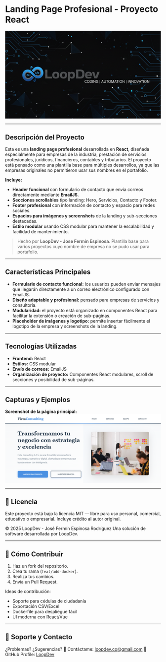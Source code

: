 # Landing Page Profesional - Proyecto React

![Logo Placeholder](./public/assets/logo.png)

---

## Descripción del Proyecto

Esta es una **landing page profesional** desarrollada en **React**, diseñada especialmente para empresas de la industria, prestación de servicios profesionales, jurídicos, financieros, contables y tributarios. El proyecto está pensado como una plantilla base para múltiples desarrollos, ya que las empresas originales no permitieron usar sus nombres en el portafolio.

**Incluye:**
- **Header funcional** con formulario de contacto que envía correos directamente mediante **EmailJS**.
- **Secciones scrollables** tipo landing: Hero, Servicios, Contacto y Footer.
- **Footer profesional** con información de contacto y espacio para redes sociales.
- **Espacios para imágenes y screenshots** de la landing y sub-secciones destacadas.
- **Estilo modular** usando CSS modular para mantener la escalabilidad y facilidad de mantenimiento.

> Hecho por **LoopDev - Jose Fermin Espinosa**. Plantilla base para varios proyectos cuyo nombre de empresa no se pudo usar para portafolio.

---

## Características Principales

- **Formulario de contacto funcional:** los usuarios pueden enviar mensajes que llegarán directamente a un correo electrónico configurado con EmailJS.
- **Diseño adaptable y profesional:** pensado para empresas de servicios y consultoría.
- **Modularidad:** el proyecto está organizado en componentes React para facilitar la extensión o creación de sub-páginas.
- **Placeholder de imágenes y logotipo:** permite insertar fácilmente el logotipo de la empresa y screenshots de la landing.

---

## Tecnologías Utilizadas

- **Frontend:** React
- **Estilos:** CSS modular
- **Envío de correos:** EmailJS
- **Organización de proyecto:** Componentes React modulares, scroll de secciones y posibilidad de sub-páginas.

---

## Capturas y Ejemplos

**Screenshot de la página principal:**
![Screenshot Placeholder](./public/assets/image.png)

---

## 📜 Licencia

Este proyecto está bajo la licencia MIT — libre para uso personal, comercial, educativo o empresarial.
Incluye crédito al autor original.

© 2025 LoopDev - José Fermín Espinosa Rodríguez
Una solución de software desarrollada por LoopDev.

---

## 💬 Cómo Contribuir

1. Haz un fork del repositorio.
2. Crea tu rama (`feat/add-docker`).
3. Realiza tus cambios.
4. Envía un Pull Request.

Ideas de contribución:

* Soporte para cédulas de ciudadanía
* Exportación CSV/Excel
* Dockerfile para despliegue fácil
* UI moderna con React/Vue

---

## 🤝 Soporte y Contacto

¿Problemas? ¿Sugerencias?
📩 Contáctame: [loopdev.co@gmail.com](mailto:loopde.co@gmail.com)
🔗 GitHub Profile: [LoopDev](https://github.com/loopdevco)

```
```
